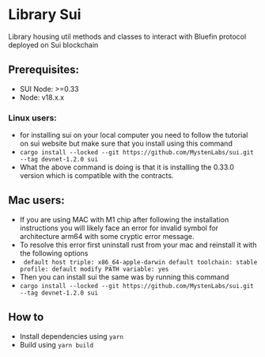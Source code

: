# Library Sui

Library housing util methods and classes to interact with Bluefin protocol deployed on Sui
blockchain

## Prerequisites:

-   SUI Node: >=0.33
-   Node: v18.x.x

### Linux users:

-   for installing sui on your local computer you need to follow the tutorial on sui
    website but make sure that you install using this command
-   `cargo install --locked --git https://github.com/MystenLabs/sui.git --tag devnet-1.2.0 sui`
-   What the above command is doing is that it is installing the 0.33.0 version which is
    compatible with the contracts.

## Mac users:

-   If you are using MAC with M1 chip after following the installation instructions you
    will likely face an error for invalid symbol for architecture arm64 with some cryptic
    error message.
-   To resolve this error first uninstall rust from your mac and reinstall it with the
    following options
-   ` default host triple: x86_64-apple-darwin default toolchain: stable profile: default modify PATH variable: yes`
-   Then you can install sui the same was by running this command
-   `cargo install --locked --git https://github.com/MystenLabs/sui.git --tag devnet-1.2.0 sui`

## How to

-   Install dependencies using `yarn`
-   Build using `yarn build`

